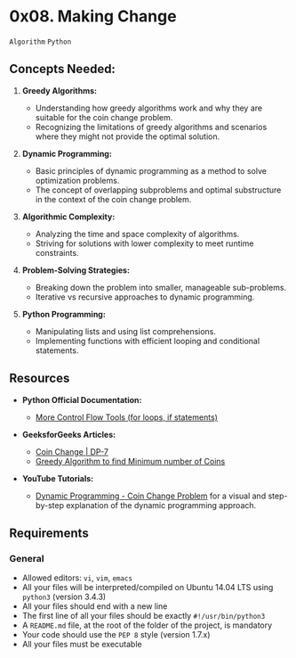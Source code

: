 # 0x08. Making Change

`Algorithm` `Python`

## Concepts Needed:
1. **Greedy Algorithms:**
    * Understanding how greedy algorithms work and why they are suitable for the coin change problem.
    * Recognizing the limitations of greedy algorithms and scenarios where they might not provide the optimal solution.

2. **Dynamic Programming:**
    * Basic principles of dynamic programming as a method to solve optimization problems.
    * The concept of overlapping subproblems and optimal substructure in the context of the coin change problem.

3. **Algorithmic Complexity:**
    * Analyzing the time and space complexity of algorithms.
    * Striving for solutions with lower complexity to meet runtime constraints.

4. **Problem-Solving Strategies:**
    * Breaking down the problem into smaller, manageable sub-problems.
    * Iterative vs recursive approaches to dynamic programming.

5. **Python Programming:**
    * Manipulating lists and using list comprehensions.
    * Implementing functions with efficient looping and conditional statements.

## Resources
* **Python Official Documentation:**
    * [More Control Flow Tools (for loops, if statements)](https://docs.python.org/3/tutorial/controlflow.html)

* **GeeksforGeeks Articles:**
    * [Coin Change | DP-7](https://www.geeksforgeeks.org/coin-change-dp-7/)
    * [Greedy Algorithm to find Minimum number of Coins](https://www.geeksforgeeks.org/greedy-algorithm-to-find-minimum-number-of-coins/)

* **YouTube Tutorials:**
    * [Dynamic Programming - Coin Change Problem](https://www.youtube.com/watch?v=jgiZlGzXMBw) for a visual and step-by-step explanation of the dynamic programming approach.

## Requirements
### General
- Allowed editors: `vi`, `vim`, `emacs`
- All your files will be interpreted/compiled on Ubuntu 14.04 LTS using `python3` (version 3.4.3)
- All your files should end with a new line
- The first line of all your files should be exactly `#!/usr/bin/python3`
- A `README.md` file, at the root of the folder of the project, is mandatory
- Your code should use the `PEP 8` style (version 1.7.x)
- All your files must be executable
